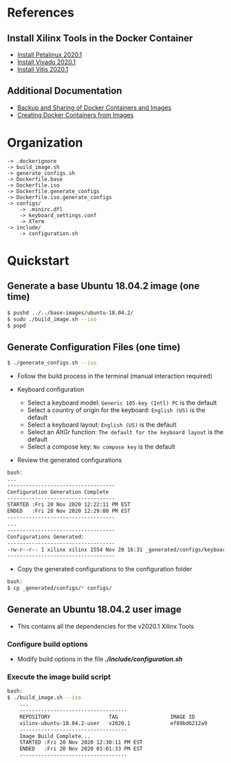[//]: # (Readme.md - Base Ubuntu User Image for v2020.1 Xilinx Tools)

# References

## Install Xilinx Tools in the Docker Container

- [Install Petalinux 2020.1](./README.user-install.md)
- [Install Vivado 2020.1](./README.vivado-install.md)
- [Install Vitis 2020.1](./README.vitis-install.md)

## Additional Documentation

- [Backup and Sharing of Docker Containers and Images](../../../documentation/backup-and-sharing-docker-images/README.md)
- [Creating Docker Containers from Images](../../../documentation/creating-containers-from-docker-images/README.md)

# Organization
```
-> .dockerignore
-> build_image.sh
-> generate_configs.sh
-> Dockerfile.base
-> Dockerfile.iso
-> Dockerfile.generate_configs
-> Dockerfile.iso.generate_configs
-> configs/
	-> .minirc.dfl
	-> keyboard_settings.conf
	-> XTerm
-> include/
	-> configuration.sh
```

# Quickstart

## Generate a base Ubuntu 18.04.2 image (one time)

```bash
$ pushd ../../base-images/ubuntu-18.04.2/
$ sudo ./build_image.sh --iso
$ popd
```

## Generate Configuration Files (one time)

```bash
$ ./generate_configs.sh --iso
```

- Follow the build process in the terminal (manual interaction required)
- Keyboard configuration
	- Select a keyboard model: ```Generic 105-key (Intl) PC``` is the default
	- Select a country of origin for the keyboard: ```English (US)``` is the default
	- Select a keyboard layout: ```English (US)``` is the default
	- Select an AltGr function: ```The default for the keyboard layout``` is the default
	- Select a compose key: ```No compose key``` is the default

- Review the generated configurations

```bash
bash:
...
-----------------------------------
Configuration Generation Complete
-----------------------------------
STARTED :Fri 20 Nov 2020 12:22:11 PM EST
ENDED   :Fri 20 Nov 2020 12:29:00 PM EST
-----------------------------------
...
-----------------------------------
Configurations Generated:
-----------------------------------
-rw-r--r-- 1 xilinx xilinx 1554 Nov 20 16:31 _generated/configs/keyboard_settings.conf
-----------------------------------
```

- Copy the generated configurations to the configuration folder

```bash
bash:
$ cp _generated/configs/* configs/
```

## Generate an Ubuntu 18.04.2 user image 
- This contains all the dependencies for the v2020.1 Xilinx Tools

### Configure build options
- Modify build options in the file __*./include/configuration.sh*__

### Execute the image build script
```bash
bash:
$ ./build_image.sh --iso
	...
	-----------------------------------
	REPOSITORY                   TAG                 IMAGE ID            CREATED             SIZE
	xilinx-ubuntu-18.04.2-user   v2020.1             ef89bd6212a9        5 seconds ago       2.26GB
	-----------------------------------
	Image Build Complete...
	STARTED :Fri 20 Nov 2020 12:30:11 PM EST
	ENDED   :Fri 20 Nov 2020 01:01:33 PM EST
	-----------------------------------
```
